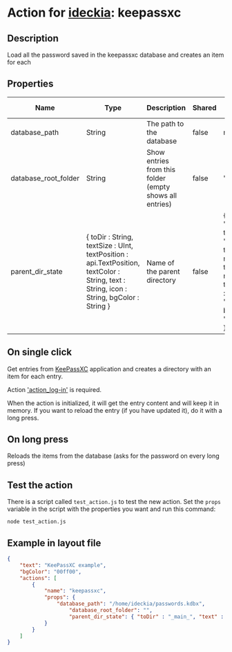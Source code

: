 # Action for [ideckia](https://ideckia.github.io/): keepassxc

## Description

Load all the password saved in the keepassxc database and creates an item for each

## Properties

| Name | Type | Description | Shared | Default | Possible values |
| ----- |----- | ----- | ----- | ----- | ----- |
| database_path | String | The path to the database | false | null | null |
| database_root_folder | String | Show entries from this folder (empty shows all entries) | false | "" | null |
| parent_dir_state | { toDir : String, textSize : UInt, textPosition : api.TextPosition, textColor : String, text : String, icon : String, bgColor : String } | Name of the parent directory | false | { toDir : "_main_", text : "back", textSize : null, textColor : null, textPosition : null, icon : "folder", bgColor : "ffff0000" } | null |

## On single click

Get entries from [KeePassXC](https://keepassxc.org/) application and creates a directory with an item for each entry.

Action ['action_log-in'](http://github.com/ideckia/action_log-in) is required.

When the action is initialized, it will get the entry content and will keep it in memory. If you want to reload the entry (if you have updated it), do it with a long press.

## On long press

Reloads the items from the database (asks for the password on every long press)

## Test the action

There is a script called `test_action.js` to test the new action. Set the `props` variable in the script with the properties you want and run this command:

```
node test_action.js
```

## Example in layout file

```json
{
    "text": "KeePassXC example",
    "bgColor": "00ff00",
    "actions": [
        {
            "name": "keepassxc",
            "props": {
                "database_path": "/home/ideckia/passwords.kdbx",
                    "database_root_folder": "",
                    "parent_dir_state": { "toDir" : "_main_", "text" : "back", "textSize" : null, "textColor" : null, "textPosition" : null, "icon" : "folder", "bgColor" : "ffff0000" }
            }
        }
    ]
}
```